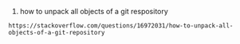 1. how to unpack all objects of a git respository
```
https://stackoverflow.com/questions/16972031/how-to-unpack-all-objects-of-a-git-repository
```
